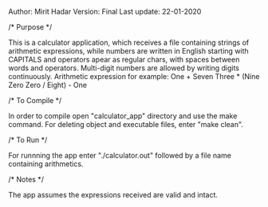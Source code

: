
Author:         Mirit Hadar
Version:        Final
Last update:    22-01-2020

/*    Purpose   */

This is a calculator application, which receives a file containing strings of arithmetic
expressions, while numbers are written in English starting with CAPITALS and operators
apear as regular chars, with spaces between words and operators. Multi-digit numbers are
allowed by writing digits continuously.
Arithmetic expression for example:
One + Seven Three * (Nine Zero Zero / Eight) - One

/*	To Compile	*/

In order to compile open "calculator_app" directory and use the make command.
For deleting object and executable files, enter "make clean".


/*    To Run	*/

For runnning the app enter "./calculator.out" followed by a file name containing arithmetics.


/*     Notes    */

The app assumes the expressions received are valid and intact.

